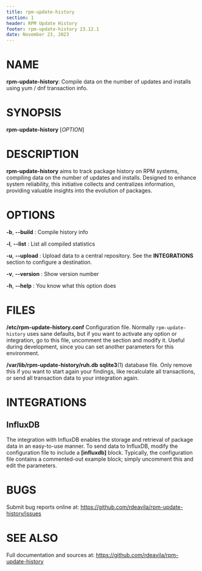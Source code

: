 ```yaml
---
title: rpm-update-history
section: 1
header: RPM Update History
footer: rpm-update-history 23.12.1
date: November 23, 2023
---
```


# NAME

**rpm-update-history**: Compile data on the number of updates and installs using
yum / dnf transaction info.

# SYNOPSIS

**rpm-update-history** [*OPTION*]

# DESCRIPTION

**rpm-update-history** aims to track package history on RPM systems, compiling
data on the number of updates and installs. Designed to enhance system
reliability, this initiative collects and centralizes information, providing
valuable insights into the evolution of packages.

# OPTIONS

**-b**, **\--build**
: Compile history info

**-l**, **\--list**
: List all compiled statistics

**-u**, **\--upload**
: Upload data to a central repository. See the **INTEGRATIONS** section to
configure a destination.

**-v**, **\--version**
: Show version number

**-h**, **\--help**
: You know what this option does

# FILES

**/etc/rpm-update-history.conf**
Configuration file. Normally `rpm-update-history` uses sane defaults, but if you
want to activate any option or integration, go to this file, uncomment the
section and modify it. Useful during development, since you can set another
parameters for this environment.

**/var/lib/rpm-update-history/ruh.db**
**sqlite3**(1) database file. Only remove this if you want to start again your
findings, like recalculate all transactions, or send all transaction data to
your integration again.

# INTEGRATIONS

## InfluxDB

The integration with InfluxDB enables the storage and retrieval of package data
in an easy-to-use manner. To send data to InfluxDB, modify the configuration
file to include a **\[influxdb\]** block. Typically, the configuration file contains a
commented-out example block; simply uncomment this and edit the parameters.

# BUGS

Submit bug reports online at:
<https://github.com/rdeavila/rpm-update-history/issues>

# SEE ALSO

Full documentation and sources at:
<https://github.com/rdeavila/rpm-update-history>
